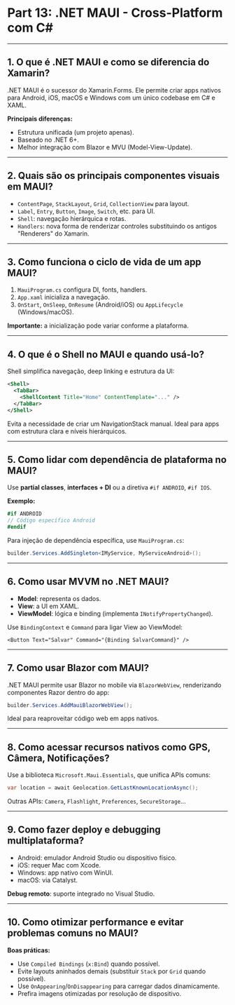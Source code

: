 # Part 13: .NET MAUI - Cross-Platform com C\#

---

## 1. O que é .NET MAUI e como se diferencia do Xamarin?

.NET MAUI é o sucessor do Xamarin.Forms. Ele permite criar apps nativos para Android, iOS, macOS e Windows com um único codebase em C# e XAML.

**Principais diferenças:**

* Estrutura unificada (um projeto apenas).
* Baseado no .NET 6+.
* Melhor integração com Blazor e MVU (Model-View-Update).

---

## 2. Quais são os principais componentes visuais em MAUI?


* `ContentPage`, `StackLayout`, `Grid`, `CollectionView` para layout.
* `Label`, `Entry`, `Button`, `Image`, `Switch`, etc. para UI.
* `Shell`: navegação hierárquica e rotas.
* `Handlers`: nova forma de renderizar controles substituindo os antigos "Renderers" do Xamarin.

---

## 3. Como funciona o ciclo de vida de um app MAUI?


1. `MauiProgram.cs` configura DI, fonts, handlers.
2. `App.xaml` inicializa a navegação.
3. `OnStart`, `OnSleep`, `OnResume` (Android/iOS) ou `AppLifecycle` (Windows/macOS).

**Importante:** a inicialização pode variar conforme a plataforma.

---

## 4. O que é o Shell no MAUI e quando usá-lo?

Shell simplifica navegação, deep linking e estrutura da UI:

```xml
<Shell>
  <TabBar>
    <ShellContent Title="Home" ContentTemplate="..." />
  </TabBar>
</Shell>
```

Evita a necessidade de criar um NavigationStack manual. Ideal para apps com estrutura clara e níveis hierárquicos.

---

## 5. Como lidar com dependência de plataforma no MAUI?

Use **partial classes**, **interfaces + DI** ou a diretiva `#if ANDROID`, `#if IOS`.

**Exemplo:**

```csharp
#if ANDROID
// Código específico Android
#endif
```

Para injeção de dependência específica, use `MauiProgram.cs`:

```csharp
builder.Services.AddSingleton<IMyService, MyServiceAndroid>();
```

---

## 6. Como usar MVVM no .NET MAUI?


* **Model**: representa os dados.
* **View**: a UI em XAML.
* **ViewModel**: lógica e binding (implementa `INotifyPropertyChanged`).

Use `BindingContext` e `Command` para ligar View ao ViewModel:

```xaml
<Button Text="Salvar" Command="{Binding SalvarCommand}" />
```

---

## 7. Como usar Blazor com MAUI?

.NET MAUI permite usar Blazor no mobile via `BlazorWebView`, renderizando componentes Razor dentro do app:

```csharp
builder.Services.AddMauiBlazorWebView();
```

Ideal para reaproveitar código web em apps nativos.

---

## 8. Como acessar recursos nativos como GPS, Câmera, Notificações?

Use a biblioteca `Microsoft.Maui.Essentials`, que unifica APIs comuns:

```csharp
var location = await Geolocation.GetLastKnownLocationAsync();
```

Outras APIs: `Camera`, `Flashlight`, `Preferences`, `SecureStorage`...

---

## 9. Como fazer deploy e debugging multiplataforma?


* Android: emulador Android Studio ou dispositivo físico.
* iOS: requer Mac com Xcode.
* Windows: app nativo com WinUI.
* macOS: via Catalyst.

**Debug remoto**: suporte integrado no Visual Studio.

---

## 10. Como otimizar performance e evitar problemas comuns no MAUI?

**Boas práticas:**

* Use `Compiled Bindings` (`x:Bind`) quando possível.
* Evite layouts aninhados demais (substituir `Stack` por `Grid` quando possível).
* Use `OnAppearing`/`OnDisappearing` para carregar dados dinamicamente.
* Prefira imagens otimizadas por resolução de dispositivo.
